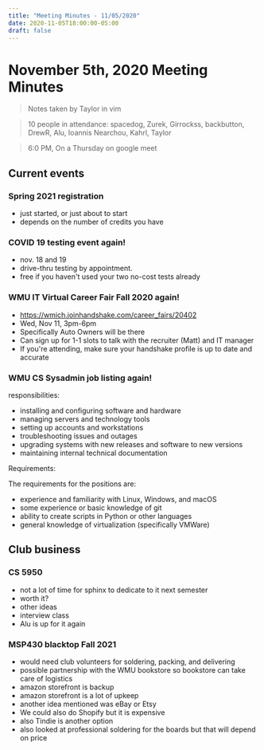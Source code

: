 ```yaml
---
title: "Meeting Minutes - 11/05/2020"
date: 2020-11-05T18:00:00-05:00
draft: false
---
```


# November 5th, 2020 Meeting Minutes
> Notes taken by Taylor in vim

> 10 people in attendance: spacedog, Zurek, Girrockss, backbutton, DrewR, Alu, Ioannis Nearchou, Kahrl, Taylor

> 6:0 PM, On a Thursday on google meet

## Current events

### Spring 2021 registration
- just started, or just about to start
- depends on the number of credits you have

### COVID 19 testing event again!
- nov. 18 and 19
- drive-thru testing by appointment.
- free if you haven't used your two no-cost tests already

### WMU IT Virtual Career Fair Fall 2020 again!
- https://wmich.joinhandshake.com/career_fairs/20402
- Wed, Nov 11, 3pm-6pm
- Specifically Auto Owners will be there
- Can sign up for 1-1 slots to talk with the recruiter (Matt) and IT manager
- If you're attending, make sure your handshake profile is up to date and accurate

### WMU CS Sysadmin job listing again!

responsibilities:

- installing and configuring software and hardware
- managing servers and technology tools
- setting up accounts and workstations
- troubleshooting issues and outages
- upgrading systems with new releases and software to new versions
- maintaining internal technical documentation 

Requirements:

The requirements for the positions are:

- experience and familiarity with Linux, Windows, and macOS
- some experience or basic knowledge of git
- ability to create scripts in Python or other languages
- general knowledge of virtualization (specifically VMWare)

## Club business

### CS 5950
- not a lot of time for sphinx to dedicate to it next semester
- worth it?
- other ideas
- interview class
- Alu is up for it again

### MSP430 blacktop Fall 2021
- would need club volunteers for soldering, packing, and delivering
- possible partnership with the WMU bookstore so bookstore can take care of logistics
- amazon storefront is backup
-  amazon storefront is a lot of upkeep
- another idea mentioned was eBay or Etsy
- We could also do Shopify but it is expensive
- also Tindie is another option
- also looked at professional soldering for the boards but that will depend on price


